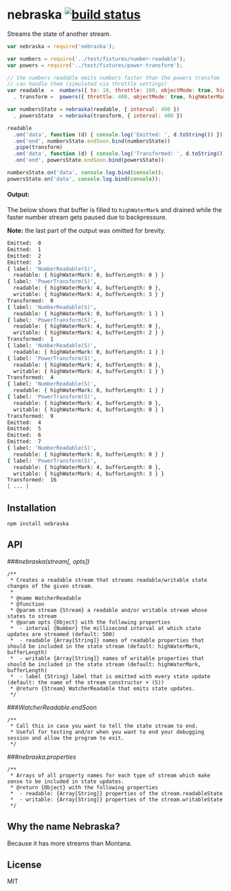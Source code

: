 # nebraska [![build status](https://secure.travis-ci.org/thlorenz/nebraska.png)](http://travis-ci.org/thlorenz/nebraska)

Streams the state of another stream.

```js
var nebraska = require('nebraska');

var numbers = require('../test/fixtures/number-readable');
var powers = require('../test/fixtures/power-transform');

// the numbers readable emits numbers faster than the powers transfom
// can handle them (simulated via throttle settings)
var readable  =  numbers({ to: 10, throttle: 100, objectMode: true, highWaterMark: 0 })
  , transform =  powers({ throttle: 400, objectMode: true, highWaterMark: 4  })

var numbersState = nebraska(readable, { interval: 400 })
  , powersState  = nebraska(transform, { interval: 400 })

readable
  .on('data', function (d) { console.log('Emitted: ', d.toString()) })
  .on('end', numbersState.endSoon.bind(numbersState))
  .pipe(transform)
  .on('data', function (d) { console.log('Transformed: ', d.toString()) })
  .on('end', powersState.endSoon.bind(powersState))

numbersState.on('data', console.log.bind(console));
powersState.on('data', console.log.bind(console));
```

#### Output:

The below shows that buffer is filled to `highWaterMark` and drained while the faster number stream gets paused
due to backpressure.

**Note:** the last part of the output was omitted for brevity.

```sh
Emitted:  0
Emitted:  1
Emitted:  2
Emitted:  3
{ label: 'NumberReadable(S)',
  readable: { highWaterMark: 0, bufferLength: 0 } }
{ label: 'PowerTransform(S)',
  readable: { highWaterMark: 4, bufferLength: 0 },
  writable: { highWaterMark: 4, bufferLength: 3 } }
Transformed:  0
{ label: 'NumberReadable(S)',
  readable: { highWaterMark: 0, bufferLength: 1 } }
{ label: 'PowerTransform(S)',
  readable: { highWaterMark: 4, bufferLength: 0 },
  writable: { highWaterMark: 4, bufferLength: 2 } }
Transformed:  1
{ label: 'NumberReadable(S)',
  readable: { highWaterMark: 0, bufferLength: 1 } }
{ label: 'PowerTransform(S)',
  readable: { highWaterMark: 4, bufferLength: 0 },
  writable: { highWaterMark: 4, bufferLength: 1 } }
Transformed:  4
{ label: 'NumberReadable(S)',
  readable: { highWaterMark: 0, bufferLength: 1 } }
{ label: 'PowerTransform(S)',
  readable: { highWaterMark: 4, bufferLength: 0 },
  writable: { highWaterMark: 4, bufferLength: 0 } }
Transformed:  9
Emitted:  4
Emitted:  5
Emitted:  6
Emitted:  7
{ label: 'NumberReadable(S)',
  readable: { highWaterMark: 0, bufferLength: 0 } }
{ label: 'PowerTransform(S)',
  readable: { highWaterMark: 4, bufferLength: 0 },
  writable: { highWaterMark: 4, bufferLength: 3 } }
Transformed:  16
[ ... ]
```

## Installation

    npm install nebraska

## API


###*nebraska(stream[, opts])*
```
/**
 * Creates a readable stream that streams readable/writable state changes of the given stream.
 * 
 * @name WatcherReadable
 * @function
 * @param stream {Stream} a readable and/or writable stream whose states to stream
 * @param opts {Object} with the following properties
 *  - interval {Number} the millisecond interval at which state updates are streamed (default: 500)
 *  - readable {Array[String]} names of readable properties that should be included in the state stream (default: highWaterMark, bufferLength)
 *  - writable {Array[String]} names of writable properties that should be included in the state stream (default: highWaterMark, bufferLength)
 *  - label {String} label that is emitted with every state update (default: the name of the stream constructor + (S))
 * @return {Stream} WatcherReadable that emits state updates.
 */
```

###*WatcherReadable.endSoon*

```
/**
 * Call this in case you want to tell the state stream to end.
 * Useful for testing and/or when you want to end your debugging session and allow the program to exit.
 */
```

###*nebraska.properties*

```
/**
 * Arrays of all property names for each type of stream which make sense to be included in state updates.
 * @return {Object} with the following properties
 *  - readable: {Array[String]} properties of the stream.readableState
 *  - writable: {Array[String]} properties of the stream.writableState
 */
 ```


## Why the name Nebraska?

Because it has more streams than Montana.

## License

MIT
